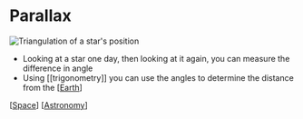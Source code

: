 # Parallax

![Triangulation of a star's position](/assets/second-brain/2020-09-11-08-19-29.png)

- Looking at a star one day, then looking at it again, you can measure the difference in angle
- Using [[trigonometry]] you can use the angles to determine the distance from the [[Earth]]

[[Space]] [[Astronomy]]

[//begin]: # "Autogenerated link references for markdown compatibility"
[earth]: earth "Earth 🜨"
[space]: space "Space"
[astronomy]: astronomy "Astronomy"
[//end]: # "Autogenerated link references"
